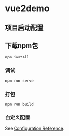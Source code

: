 # vue2demo
## 项目启动配置

## 下载npm包
```
npm install
```

### 调试
```
npm run serve
```

### 打包
```
npm run build
```

### 自定义配置
See [Configuration Reference](https://cli.vuejs.org/config/).
